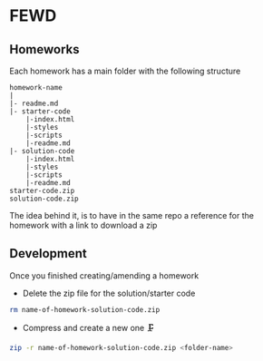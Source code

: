 # FEWD

## Homeworks

Each homework has a main folder with the following structure

```text
homework-name
|
|- readme.md
|- starter-code
    |-index.html
    |-styles
    |-scripts
    |-readme.md
|- solution-code
    |-index.html
    |-styles
    |-scripts
    |-readme.md
starter-code.zip
solution-code.zip
```

The idea behind it, is to have in the same repo a reference for the homework with a link to download a zip

## Development

Once you finished creating/amending a homework

- Delete the zip file for the solution/starter code

```sh
rm name-of-homework-solution-code.zip
```

- Compress and create a new one 🗜

```sh
zip -r name-of-homework-solution-code.zip <folder-name>
```
